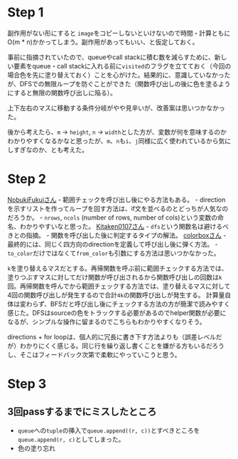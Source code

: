 # Step 1

副作用がない形にすると `image`をコピーしないといけないので時間・計算ともに O(m * n)かかってしまう。副作用があってもいい、と仮定しておく。

事前に指摘されていたので、queueやcall stackに積む数を減らすために、新しい要素をqueue・call stackに入れる前に`visited`のフラグを立てておく（今回の場合色を先に塗り替えておく）ことを心がけた。結果的に、意識していなかったが、DFSでの無限ループを防ぐことができた（関数呼び出しの後に色を塗るようにすると無限の関数呼び出しに陥る）。

上下左右のマスに移動する条件分岐がやや見辛いが、改善案は思いつかなかった。

後から考えたら、`m` -> `height`, `n` -> `width`とした方が、変数が何を意味するのかわかりやすくなるかなと思ったが、`m`、`n`も`i`、`j`同様に広く使われているから気にしすぎなのか、とも考えた。

# Step 2

[NobukiFukuiさん](https://github.com/NobukiFukui/Grind75-ProgrammingTraining/pull/15)
	- 範囲チェックを呼び出し後にやる方法もある。
	- directionを示すリストを作ってループを回す方法は、if文を並べるのとどっちが人気なのだろうか。
	- `nrows`, `ncols` (number of rows, number of cols)という変数の命名、わかりやすいなと思った。
[Kitaken0107さん](https://github.com/Kitaken0107/GrindEasy/pull/12)
	- `dfs`という関数名は避けるべきとの指摘。
	- 関数を呼び出した後に判定するタイプの解法。
[colorboxさん](https://github.com/colorbox/leetcode/pull/11)
	- 最終的には、同じく四方向のdirectionを定義して呼び出し後に弾く方法。
	- `to_color`だけではなくて`from_color`も引数にする方法は思いつかなかった。

`k`を塗り替えるマスだとする。再帰関数を呼ぶ前に範囲チェックする方法では、塗りつぶすマスに対してだけ関数が呼び出されるから関数呼び出しの回数は`k`回。再帰関数を呼んでから範囲チェックする方法では、塗り替えるマスに対して4回の関数呼び出しが発生するので合計`4k`の関数呼び出しが発生する。
計算量自体は変わらず、BFSだと呼び出し後にチェックする方法の方が簡潔で読みやすく感じた。DFSはsourceの色をトラックする必要があるのでhelper関数が必要になるが、シンプルな操作に留まるのでこちらもわかりやすくなりそう。

directions + for loopは、個人的に冗長に書き下す方法よりも（誤差レベルだが）わかりにくく感じる。同じ行を繰り返し書くことを嫌がる方もいるだろうし、そこはフィードバック次第で柔軟にやっていこうと思う。

# Step 3

## 3回passするまでにミスしたところ

- `queue`への`tuple`の挿入で`queue.append((r, c))`とすべきところを`queue.append(r, c)`としてしまった。
- 色の塗り忘れ 

